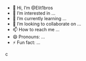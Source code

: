 - 👋 Hi, I’m @Elit1bros
- 👀 I’m interested in ...
- 🌱 I’m currently learning ...
- 💞️ I’m looking to collaborate on ...
- 📫 How to reach me ...
- 😄 Pronouns: ...
- ⚡ Fun fact: ...

<!---
Elit1bros/Elit1bros is a ✨ special ✨ repository because its `README.md` (this file) appears on your GitHub profile.
You can click the Preview link to take a look at your changes.
---> c 


